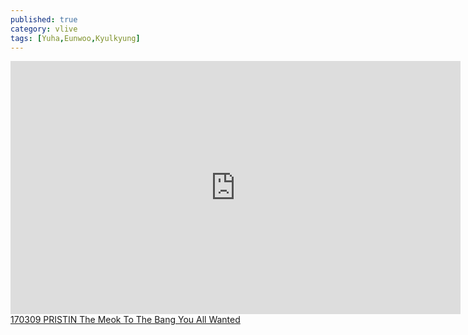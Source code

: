 ```yaml
---
published: true
category: vlive
tags: [Yuha,Eunwoo,Kyulkyung]
---
```

<iframe src="http://www.vlive.tv/embed/16891" frameborder="no" scrolling="no" marginwidth="0" marginheight="0" WIDTH="720" HEIGHT="405" allowfullscreen></iframe><br /><a href="" target="_blank">170309 PRISTIN The Meok To The Bang You All Wanted</a>